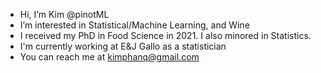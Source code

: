 - Hi, I’m Kim @pinotML
- I’m interested in Statistical/Machine Learning, and Wine
- I received my PhD in Food Science in 2021. I also minored in Statistics.
- I'm currently working at E&J Gallo as a statistician
- You can reach me at kimphanq@gmail.com

<!---
pinotML/pinotML is a ✨ special ✨ repository because its `README.md` (this file) appears on your GitHub profile.
You can click the Preview link to take a look at your changes.
--->
